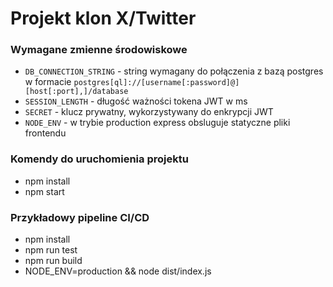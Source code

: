# Projekt klon X/Twitter

### Wymagane zmienne środowiskowe

- `DB_CONNECTION_STRING` - string wymagany do połączenia z bazą postgres w formacie `postgres[ql]://[username[:password]@][host[:port],]/database`
- `SESSION_LENGTH` - długość ważności tokena JWT w ms
- `SECRET` - klucz prywatny, wykorzystywany do enkrypcji JWT
- `NODE_ENV` - w trybie production express obsluguje statyczne pliki frontendu

### Komendy do uruchomienia projektu

- npm install
- npm start

### Przykładowy pipeline CI/CD

- npm install
- npm run test
- npm run build
- NODE_ENV=production && node dist/index.js
